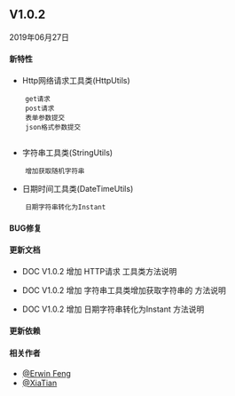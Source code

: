 ## V1.0.2

2019年06月27日

#### 新特性

- Http网络请求工具类(HttpUtils)

```
    get请求
    post请求
    表单参数提交
    json格式参数提交
    
```

- 字符串工具类(StringUtils)

```
    增加获取随机字符串
```

- 日期时间工具类(DateTimeUtils)

```
    日期字符串转化为Instant
```

#### BUG修复

#### 更新文档

- DOC V1.0.2 增加 HTTP请求 工具类方法说明

- DOC V1.0.2 增加 字符串工具类增加获取字符串的 方法说明

- DOC V1.0.2 增加 日期字符串转化为Instant 方法说明

#### 更新依赖



#### 相关作者

- [@Erwin Feng](https://github.com/fengwenyi)
- [@XiaTian](https://github.com/XiaTian175)